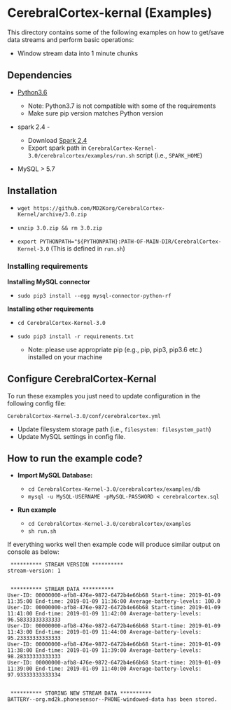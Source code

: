 # CerebralCortex-kernal (Examples)
This directory contains some of the following examples on how to get/save data streams and perform basic operations:

* Window stream data into 1 minute chunks

## Dependencies
* [Python3.6](https://www.python.org/downloads/release/python-360/) 
    - Note: Python3.7 is not compatible with some of the requirements
    - Make sure pip version matches Python version 
* spark 2.4 - 
    - Download [Spark 2.4](https://spark.apache.org/downloads.html)
    - Export spark path in `CerebralCortex-Kernel-3.0/cerebralcortex/examples/run.sh` script (i.e., `SPARK_HOME`) 

* MySQL > 5.7

## Installation

* `wget https://github.com/MD2Korg/CerebralCortex-Kernel/archive/3.0.zip`
 
* `unzip 3.0.zip && rm 3.0.zip`
 
* `export PYTHONPATH="${PYTHONPATH}:PATH-OF-MAIN-DIR/CerebralCortex-Kernel-3.0` (This is defined in `run.sh`)

### Installing requirements
**Installing MySQL connector**

* `sudo pip3 install --egg mysql-connector-python-rf`

**Installing other requirements**

* `cd CerebralCortex-Kernel-3.0`

* `sudo pip3 install -r requirements.txt`

    - Note: please use appropriate pip (e.g., pip, pip3, pip3.6 etc.) installed on your machine 

 
## Configure CerebralCortex-Kernal
To run these examples you just need to update configuration in the following config file:

`CerebralCortex-Kernel-3.0/conf/cerebralcortex.yml`

* Update filesystem storage path (i.e., `filesystem: filesystem_path`)
* Update MySQL settings in config file. 

## How to run the example code?
* **Import MySQL Database:**
    - `cd CerebralCortex-Kernel-3.0/cerebralcortex/examples/db`
    - `mysql -u MySQL-USERNAME -pMySQL-PASSWORD < cerebralcortex.sql `

* **Run example**    
    - `cd CerebralCortex-Kernel-3.0/cerebralcortex/examples`
    - `sh run.sh`

If everything works well then example code will produce similar output on console as below:

``` 
 ********** STREAM VERSION **********
stream-version: 1


 ********** STREAM DATA **********
User-ID: 00000000-afb8-476e-9872-6472b4e66b68 Start-time: 2019-01-09 11:35:00 End-time: 2019-01-09 11:36:00 Average-battery-levels: 100.0
User-ID: 00000000-afb8-476e-9872-6472b4e66b68 Start-time: 2019-01-09 11:41:00 End-time: 2019-01-09 11:42:00 Average-battery-levels: 96.58333333333333
User-ID: 00000000-afb8-476e-9872-6472b4e66b68 Start-time: 2019-01-09 11:43:00 End-time: 2019-01-09 11:44:00 Average-battery-levels: 95.23333333333333
User-ID: 00000000-afb8-476e-9872-6472b4e66b68 Start-time: 2019-01-09 11:38:00 End-time: 2019-01-09 11:39:00 Average-battery-levels: 98.28333333333333
User-ID: 00000000-afb8-476e-9872-6472b4e66b68 Start-time: 2019-01-09 11:39:00 End-time: 2019-01-09 11:40:00 Average-battery-levels: 97.93333333333334


 ********** STORING NEW STREAM DATA **********
BATTERY--org.md2k.phonesensor--PHONE-windowed-data has been stored.
```